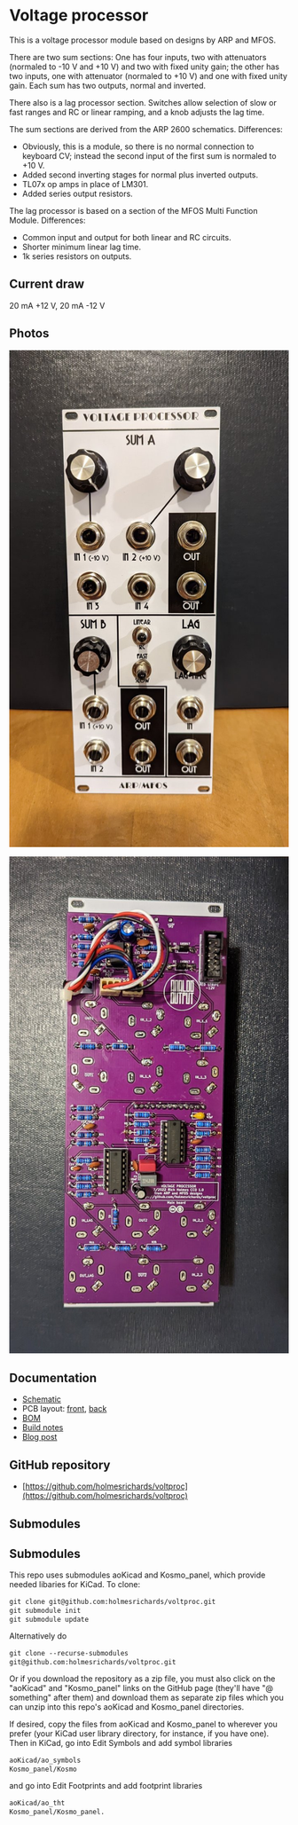 # Voltage processor

This is a voltage processor module based on designs by ARP and MFOS.

There are two sum sections: One has four inputs, two with attenuators (normaled to -10 V and +10 V) and two with fixed unity gain; the other has two inputs, one with attenuator (normaled to +10 V) and one with fixed unity gain. Each sum has two outputs, normal and inverted.

There also is a lag processor section. Switches allow selection of slow or fast ranges and RC or linear ramping, and a knob adjusts the lag time.

The sum sections are derived from the ARP 2600 schematics. Differences:

* Obviously, this is a module, so there is no normal connection to keyboard CV; instead the second input of the first sum is normaled to +10 V.
* Added second inverting stages for normal plus inverted outputs.
* TL07x op amps in place of LM301.
* Added series output resistors.

The lag processor is based on a section of the MFOS Multi Function Module. Differences:

* Common input and output for both linear and RC circuits.
* Shorter minimum linear lag time.
* 1k series resistors on outputs.


## Current draw
20 mA +12 V, 20 mA -12 V


## Photos

![voltproc_front](Images/voltproc_front.jpg)

![voltproc_front](Images/voltproc_back.jpg)

## Documentation

* [Schematic](Docs/voltproc.pdf)
* PCB layout: [front](Docs/voltproc_layout_front.pdf), [back](Docs/voltproc_layout_back.pdf)
* [BOM](Docs/voltproc_bom.md)
* [Build notes](Docs/build.md)
* [Blog post](https://analogoutputblog.wordpress.com/2022/11/26/processing-voltages/)

## GitHub repository

* [https://github.com/holmesrichards/voltproc](https://github.com/holmesrichards/voltproc)

## Submodules

## Submodules

This repo uses submodules aoKicad and Kosmo_panel, which provide needed libaries for KiCad. To clone:

```
git clone git@github.com:holmesrichards/voltproc.git
git submodule init
git submodule update
```


Alternatively do

```
git clone --recurse-submodules git@github.com:holmesrichards/voltproc.git
```

Or if you download the repository as a zip file, you must also click on the "aoKicad" and "Kosmo\_panel" links on the GitHub page (they'll have "@ something" after them) and download them as separate zip files which you can unzip into this repo's aoKicad and Kosmo\_panel directories.

If desired, copy the files from aoKicad and Kosmo\_panel to wherever you prefer (your KiCad user library directory, for instance, if you have one). Then in KiCad, go into Edit Symbols and add symbol libraries 

```
aoKicad/ao_symbols
Kosmo_panel/Kosmo
```
and go into Edit Footprints and add footprint libraries 
```
aoKicad/ao_tht
Kosmo_panel/Kosmo_panel.
```
